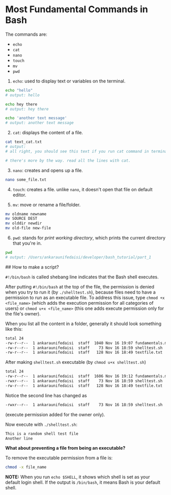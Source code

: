# Most Fundamental Commands in Bash

The commands are:
- `echo`
- `cat`
- `nano`
- `touch`
- `mv`
- `pwd`

1. `echo`: used to display text or variables on the terminal.

```sh
echo "hello"
# output: hello
```

```sh
echo hey there
# output: hey there
```

```sh
echo 'another text message'
# output: another text message
```

2. `cat`: displays the content of a file.
```sh
cat text_cat.txt
# output:
# all right, you should see this text if you run cat command in terminal.

# there's more by the way. read all the lines with cat.

```

3. `nano`: creates and opens up a file.
```sh
nano some_file.txt
```

4. `touch`: creates a file. unlike `nano`, it doesn't open that file on default editor.

5. `mv`: move or rename a file/folder.
```sh
mv oldname newname
mv SOURCE DEST
mv olddir newdir
mv old-file new-file
```

6. `pwd`: stands for *print working directory*, which prints the current directory that you're in.
```sh
pwd
# output: /Users/ankaraunifedaisi/developer/bash_tutorial/part_1
```

## How to make a script?

`#!/bin/bash` is called shebang line indicates that the Bash shell executes.

After putting `#!/bin/bash` at the top of the file, the permission is denied when you try to run it (by `./shelltest.sh`), because files need to have a permission to run as an executable file. To address this issue, type `chmod +x <file_name>` (which adds the execution permission for all categories of users) or `chmod u+x <file_name>` (this one adds execute permission only for the file's owner).

When you list all the content in a folder, generally it should look something like this:
```sh
total 24
-rw-r--r--  1 ankaraunifedaisi  staff  1040 Nov 16 19:07 fundamentals.md
-rw-r--r--  1 ankaraunifedaisi  staff    73 Nov 16 18:59 shelltest.sh
-rw-r--r--  1 ankaraunifedaisi  staff   128 Nov 16 18:49 textfile.txt
```

After making `shelltest.sh` executable (by `chmod u+x shelltest.sh`)
```sh
total 24
-rw-r--r--  1 ankaraunifedaisi  staff  1606 Nov 16 19:12 fundamentals.md
-rwxr--r--  1 ankaraunifedaisi  staff    73 Nov 16 18:59 shelltest.sh
-rw-r--r--  1 ankaraunifedaisi  staff   128 Nov 16 18:49 textfile.txt
```

Notice the second line has changed as
```sh
-rwxr--r--  1 ankaraunifedaisi  staff    73 Nov 16 18:59 shelltest.sh
```
(execute permission added for the owner only).

Now execute with `./shelltest.sh`:
```sh
This is a random shell test file
Another line
```

**What about preventing a file from being an executable?**

To remove the executable permission from a file is:
```sh
chmod -x file_name
```

**NOTE:** When you run `echo $SHELL`, it shows which shell is set as your default login shell. If the output is `/bin/bash`, it means Bash is your default shell.